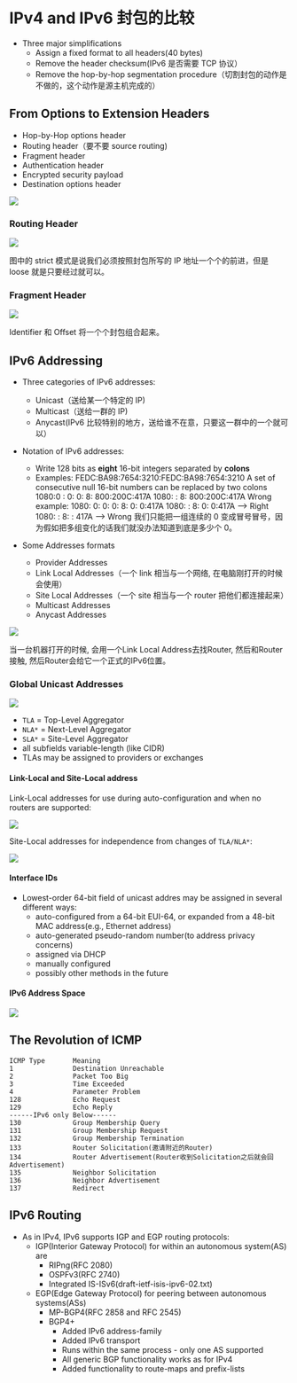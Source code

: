 # IPv4 and IPv6 封包的比较

- Three major simplifications
    - Assign a fixed format to all headers(40 bytes)
    - Remove the header checksum(IPv6 是否需要 TCP 协议）
    - Remove the hop-by-hop segmentation procedure（切割封包的动作是不做的，这个动作是源主机完成的）


## From Options to **Extension** Headers

- Hop-by-Hop options header
- Routing header（要不要 source routing)
- Fragment header
- Authentication header
- Encrypted security payload
- Destination options header

![](http://okye062gb.bkt.clouddn.com/2017-07-01-064459.jpg)

### Routing Header

![](http://okye062gb.bkt.clouddn.com/2017-07-01-064740.jpg)

图中的 strict 模式是说我们必须按照封包所写的 IP 地址一个个的前进，但是 loose 就是只要经过就可以。

### Fragment Header

![](http://okye062gb.bkt.clouddn.com/2017-07-01-065036.jpg)

Identifier 和 Offset 将一个个封包组合起来。


## IPv6 Addressing

- Three categories of IPv6 addresses:
    - Unicast（送给某一个特定的 IP)
    - Multicast（送给一群的 IP)
    - Anycast(IPv6 比较特别的地方，送给谁不在意，只要这一群中的一个就可以）
- Notation of IPv6 addresses:
    - Write 128 bits as **eight** 16-bit integers separated by **colons**
    - Examples:
        FEDC:BA98:7654:3210:FEDC:BA98:7654:3210
    A set of consecutive null 16-bit numbers can be replaced by two colons
        1080:0   :   0:   0:   8: 800:200C:417A
        1080:              :   8: 800:200C:417A
    Wrong example:
        1080:   0:   0:   0:   8:   0:   0:417A
        1080:    :             8:   0:   0:417A --> Right
        1080:    :             8:    :     417A --> Wrong
    我们只能把一组连续的 0 变成冒号冒号，因为假如把多组变化的话我们就没办法知道到底是多少个 0。

- Some Addresses formats
    - Provider Addresses
    - Link Local Addresses（一个 link 相当与一个网络, 在电脑刚打开的时候会使用）
    - Site Local Addresses（一个 site 相当与一个 router 把他们都连接起来）
    - Multicast Addresses
    - Anycast Addresses

![](http://okye062gb.bkt.clouddn.com/2017-07-04-122215.jpg)

当一台机器打开的时候, 会用一个Link Local Address去找Router, 然后和Router接触, 然后Router会给它一个正式的IPv6位置。


### Global Unicast Addresses

![](http://okye062gb.bkt.clouddn.com/2017-07-04-122712.jpg)

- `TLA` = Top-Level Aggregator
- `NLA*` = Next-Level Aggregator
- `SLA*` = Site-Level Aggregator
- all subfields variable-length (like CIDR)
- TLAs may be assigned to providers or exchanges


#### Link-Local and Site-Local address

Link-Local addresses for use during auto-configuration and when no routers are supported:

![](http://okye062gb.bkt.clouddn.com/2017-07-04-124030.jpg)

Site-Local addresses for independence from changes of `TLA/NLA*`:

![](http://okye062gb.bkt.clouddn.com/2017-07-04-124132.jpg)


#### Interface IDs

- Lowest-order 64-bit field of unicast addres may be assigned in several different ways:
    - auto-configured from a 64-bit EUI-64, or expanded from a 48-bit MAC address(e.g., Ethernet address)
    - auto-generated pseudo-random number(to address privacy concerns)
    - assigned via DHCP
    - manually configured
    - possibly other methods in the future

#### IPv6 Address Space

![](http://okye062gb.bkt.clouddn.com/2017-07-04-124527.jpg)


## The Revolution of ICMP

```
ICMP Type       Meaning
1               Destination Unreachable
2               Packet Too Big
3               Time Exceeded
4               Parameter Problem
128             Echo Request
129             Echo Reply
------IPv6 only Below------
130             Group Membership Query
131             Group Membership Request
132             Group Membership Termination
133             Router Solicitation(邀请附近的Router)
134             Router Advertisement(Router收到Solicitation之后就会回Advertisement)
135             Neighbor Solicitation
136             Neighbor Advertisement
137             Redirect
```

## IPv6 Routing

- As in IPv4, IPv6 supports IGP and EGP routing protocols:
    - IGP(Interior Gateway Protocol) for within an autonomous system(AS) are
        - RIPng(RFC 2080)
        - OSPFv3(RFC 2740)
        - Integrated IS-ISv6(draft-ietf-isis-ipv6-02.txt)
    - EGP(Edge Gateway Protocol) for peering between autonomous systems(ASs)
        - MP-BGP4(RFC 2858 and RFC 2545)
        - BGP4+
            - Added IPv6 address-family
            - Added IPv6 transport
            - Runs within the same process - only one AS supported
            - All generic BGP functionality works as for IPv4
            - Added functionality to route-maps and prefix-lists
